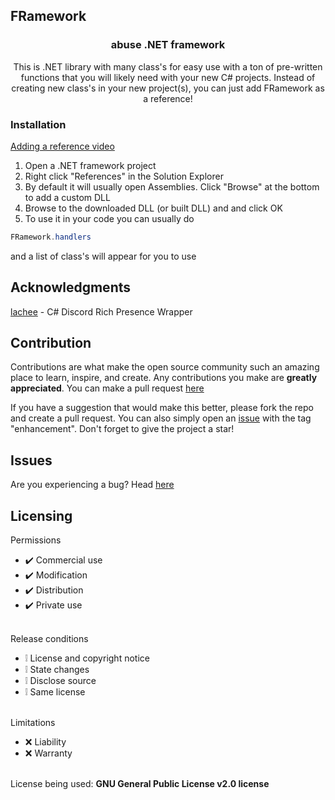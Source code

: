 ## FRamework 
<div align="center">
  <h3 align="center">abuse .NET framework</h3>
  <p align="center">
    This is .NET library with many class's for easy use with a ton of pre-written functions that you will likely need with your new C# projects. Instead of creating new class's in your new project(s), you can just add FRamework as a reference!
  </p>
</div>

### Installation
<a href="https://youtu.be/LuDCJ90igrg?si=ekxHd3GobqpwGA9B&t=3">Adding a reference video</a>
1. Open a .NET framework project
2. Right click "References" in the Solution Explorer
3. By default it will usually open Assemblies. Click "Browse" at the bottom to add a custom DLL
4. Browse to the downloaded DLL (or built DLL) and and click OK
5. To use it in your code you can usually do
```c#
FRamework.handlers
```
and a list of class's will appear for you to use </br>

## Acknowledgments
<div>
    <a href="https://github.com/Lachee/discord-rpc-csharp">lachee</a> - C# Discord Rich Presence Wrapper
    <br>
</div>

## Contribution
Contributions are what make the open source community such an amazing place to learn, inspire, and create. Any contributions you make are **greatly appreciated**. You can make a pull request [here](https://github.com/kamishirodev/FRamework/pulls)

If you have a suggestion that would make this better, please fork the repo and create a pull request. You can also simply open an [issue](https://github.com/kamishirodev/FRamework/issues) with the tag "enhancement".
Don't forget to give the project a star!

## Issues
Are you experiencing a bug? Head [here](https://github.com/kamishirodev/FRamework/issues)

## Licensing 
Permissions
* ✔️ Commercial use
* ✔️ Modification
* ✔️ Distribution
* ✔️ Private use
<br></br>

Release conditions
* ❕ License and copyright notice
* ❕ State changes
* ❕ Disclose source
* ❕ Same license
<br></br>

Limitations
* ❌ Liability
* ❌ Warranty
<br></br>

License being used: **GNU General Public License v2.0 license**
